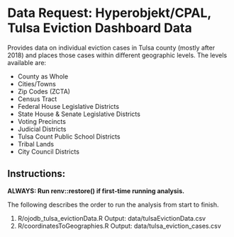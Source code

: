 # Data Request: Hyperobjekt/CPAL, Tulsa Eviction Dashboard Data

Provides data on individual eviction cases in Tulsa county (mostly after 2018)
and places those cases within different geographic levels. The levels available are:
- County as Whole
- Cities/Towns
- Zip Codes (ZCTA)
- Census Tract
- Federal House Legislative Districts
- State House & Senate Legislative Districts
- Voting Precincts
- Judicial Districts
- Tulsa Count Public School Districts
- Tribal Lands
- City Council Districts

## Instructions:

**ALWAYS: Run renv::restore() if first-time running analysis.**

The following describes the order to run the analysis from start to finish.
1) R/ojodb_tulsa_evictionData.R
   Output: data/tulsaEvictionData.csv
2) R/coordinatesToGeographies.R
   Output: data/tulsa_eviction_cases.csv
